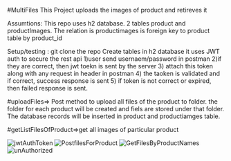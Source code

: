 #MultiFiles
This Project uploads the images of product and retireves it

Assumtions:
This repo uses h2 database.
2 tables product and productImages. 
The relation is productimages is foreign key to product table by product_id


Setup/testing :
git clone the repo
Create tables in h2 database
it uses JWT auth to secure the rest api
1)user send usernaem/password in postman
2)if they are correct, then jwt toekn is sent by the server
3) attach this token along with any request in header in postman
4) the taoken is validated and if correct, success response is sent
5) if token is not correct or expired, then failed response is sent.

#uploadFiles=> Post method to upload all files of the product to folder. the folder for each product will be created and fiels are stored under that folder. The database records will be inserted in product and productiamges table.

#getListFilesOfProduct=>get all images of particular product

![jwtAuthToken](https://user-images.githubusercontent.com/94879764/143251675-a9e6af0d-f556-4743-b4ad-8395525b3ff6.PNG)
![PostfilesForProduct](https://user-images.githubusercontent.com/94879764/143251711-d4d302a5-9fed-427f-832a-19afa3be31eb.PNG)
![GetFilesByProductNames](https://user-images.githubusercontent.com/94879764/143251720-5eb00cb1-02ad-4f48-9d20-146d124a4ecc.PNG)
![unAuthorized](https://user-images.githubusercontent.com/94879764/143251734-0daa9e90-d15c-48ea-87b3-6e5ef32f5258.PNG)
